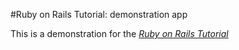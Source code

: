 #Ruby on Rails Tutorial: demonstration app

This is a demonstration for the [*Ruby on Rails Tutorial*](http://www.facebook.com/)